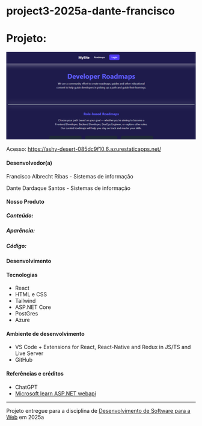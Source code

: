 # project3-2025a-dante-francisco

# Projeto: 

![Substitua a imagem ao lado por um screenshot do seu projeto](tela_site.png)

Acesso: https://ashy-desert-085dc9f10.6.azurestaticapps.net/


#### Desenvolvedor(a)
Francisco Albrecht Ribas - Sistemas de informação

Dante Dardaque Santos - Sistemas de informação


#### Nosso Produto

##### Conteúdo:

##### Aparência:

##### Código: 


#### Desenvolvimento



#### Tecnologias
- React
- HTML e CSS
- Tailwind
- ASP.NET Core
- PostGres
- Azure

#### Ambiente de desenvolvimento
- VS Code + Extensions for React, React-Native and Redux in JS/TS and Live Server
- GitHub 

#### Referências e créditos
- ChatGPT
- [Microsoft learn ASP.NET webapi](https://learn.microsoft.com/en-us/aspnet/core/tutorials/first-web-api?view=aspnetcore-9.0&tabs=visual-studio)

---
Projeto entregue para a disciplina de [Desenvolvimento de Software para a Web](http://github.com/andreainfufsm/elc1090-2025a) em 2025a
